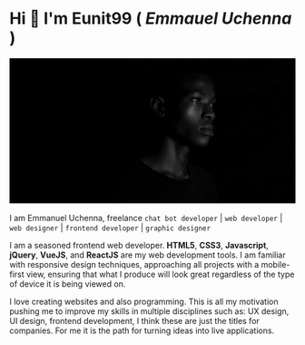 
# Hi 👋 I'm Eunit99 ( *Emmauel* *Uchenna* )


<img src="eunit99.jpg" alt="Eunit99 on Github">

I am Emmanuel Uchenna, freelance ``chat bot developer`` | ``web developer`` | ``web designer`` | ``frontend developer`` | ``graphic designer``

I am a seasoned frontend web developer. **HTML5**, **CSS3**, **Javascript**, **jQuery**, **VueJS**, and **ReactJS** are my web development tools. I am familiar with responsive design techniques, approaching all projects with a mobile-first view, ensuring that what I produce will look great regardless of the type of device it is being viewed on.

I love creating websites and also programming. This is all my motivation pushing me to improve my skills in multiple disciplines such as: UX design, UI design, frontend development, I think these are just the titles for companies. For me it is the path for turning ideas into live applications.
<!--
**Eunit99/eunit99** is a ✨ _special_ ✨ repository because its `README.md` (this file) appears on your GitHub profile.

Here are some ideas to get you started:

- 🔭 I’m currently working on ...
- 🌱 I’m currently learning ...
- 👯 I’m looking to collaborate on ...
- 🤔 I’m looking for help with ...
- 💬 Ask me about ...
- 📫 How to reach me: ...
- 😄 Pronouns: ...
- ⚡ Fun fact: ...
-->
